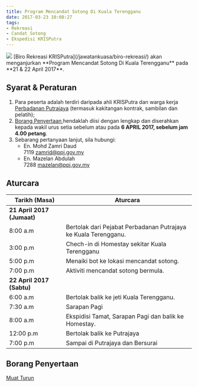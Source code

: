 ```yaml
---
title: Program Mencandat Sotong Di Kuala Terengganu
date: 2017-03-23 10:08:27
tags:
- Rekreasi
- Candat Sotong
- Ekspedisi KRISPutra
---
```

<img src="//c1.staticflickr.com/3/2813/33597896655_cb14a95899_h.jpg" class="img-thumbnail">
[Biro Rekreasi KRISPutra](/jawatankuasa/biro-rekreasi/) akan menganjurkan **Program Mencandat Sotong Di Kuala Terengganu** pada **21 & 22 April 2017**.

## Syarat & Peraturan
1. Para peserta adalah terdiri daripada ahli KRISPutra dan warga kerja [Perbadanan Putrajaya](http://www.ppj.gov.my) (termasuk kakitangan kontrak, sambilan dan pelatih);
2. <a href="https://perbadananputrajaya-my.sharepoint.com/personal/hafidz_ppj_gov_my/_layouts/15/guestaccess.aspx?docid=04643f8da1f37418aadc345cabc1b912f&authkey=AUgtLPJSgnBXFTesYoS9dUY&expiration=2017-04-22T02%3a28%3a50.000Z">Borang Penyertaan <span class="glyphicon glyphicon-download" aria-hidden="true"></span></a> hendaklah diisi dengan lengkap dan diserahkan kepada wakil urus setia sebelum atau pada **6 APRIL 2017, sebelum jam 4.00 petang**.
3. Sebarang pertanyaan lanjut, sila hubungi:
    * En. Mohd Zamri Daud<br><span class="glyphicon glyphicon-earphone" aria-hidden="true"></span> 7119  <span class="glyphicon glyphicon-envelope" aria-hidden="true"></span> [zamrid@ppj.gov.my](mailto://zamrid@ppj.gov.my)
    * En. Mazelan Abdulah<br><span class="glyphicon glyphicon-earphone" aria-hidden="true"></span> 7288 <span class="glyphicon glyphicon-envelope" aria-hidden="true"></span> [mazelan@ppj.gov.my](mailto://mazelan@ppj.gov.my)

## Aturcara
Tarikh (Masa)   |Aturcara
----------------|--------
**21 April 2017 (Jumaat)**|
8:00 a.m|Bertolak dari Pejabat Perbadanan Putrajaya ke Kuala Terengganu.
3:00 p.m|Chech-in di Homestay sekitar Kuala Terengganu
5:00 p.m|Menaiki bot ke lokasi mencandat sotong.
7:00 p.m|Aktiviti mencandat sotong bermula.
**22 April 2017 (Sabtu)**|
6:00 a.m|Bertolak balik ke jeti Kuala Terengganu.
7:30 a.m|Sarapan Pagi
8:00 a.m|Ekspidisi Tamat, Sarapan Pagi dan balik ke Homestay.
12:00 p.m|Bertolak balik ke Putrajaya
7:00 p.m|Sampai di Putrajaya dan Bersurai

## Borang Penyertaan
<a class="btn btn-default" href="https://perbadananputrajaya-my.sharepoint.com/personal/hafidz_ppj_gov_my/_layouts/15/guestaccess.aspx?docid=04643f8da1f37418aadc345cabc1b912f&authkey=AUgtLPJSgnBXFTesYoS9dUY&expiration=2017-04-22T02%3a28%3a50.000Z" role="button"><span class="glyphicon glyphicon-download" aria-hidden="true"></span> Muat Turun</a>